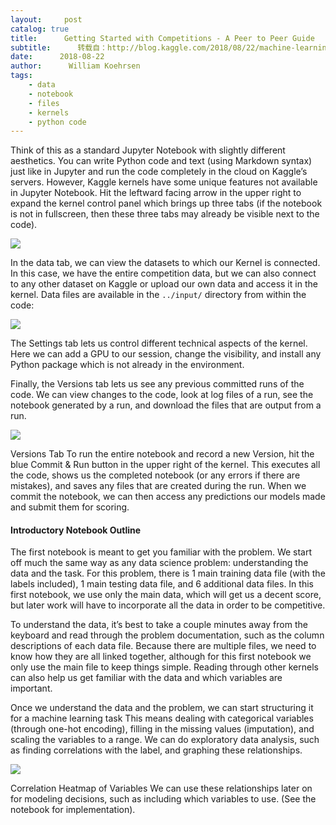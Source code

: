 ```yaml
---
layout:     post
catalog: true
title:      Getting Started with Competitions - A Peer to Peer Guide
subtitle:      转载自：http://blog.kaggle.com/2018/08/22/machine-learning-kaggle-competition-part-one-getting-started/
date:      2018-08-22
author:      William Koehrsen
tags:
    - data
    - notebook
    - files
    - kernels
    - python code
---
```


Think of this as a standard Jupyter Notebook with slightly different aesthetics. You can write Python code and text (using Markdown syntax) just like in Jupyter and run the code completely in the cloud on Kaggle’s servers. However, Kaggle kernels have some unique features not available in Jupyter Notebook. Hit the leftward facing arrow in the upper right to expand the kernel control panel which brings up three tabs (if the notebook is not in fullscreen, then these three tabs may already be visible next to the code).


![](https://cdn-images-1.medium.com/max/1600/1*QExTC_iduqmjcTKEkUQ8tA.png)



In the data tab, we can view the datasets to which our Kernel is connected. In this case, we have the entire competition data, but we can also connect to any other dataset on Kaggle or upload our own data and access it in the kernel. Data files are available in the `../input/` directory from within the code:


![](https://cdn-images-1.medium.com/max/1600/1*pAy3HoRvYilTS8KGqTeEUA.png)


The Settings tab lets us control different technical aspects of the kernel. Here we can add a GPU to our session, change the visibility, and install any Python package which is not already in the environment.

Finally, the Versions tab lets us see any previous committed runs of the code. We can view changes to the code, look at log files of a run, see the notebook generated by a run, and download the files that are output from a run.


![](https://cdn-images-1.medium.com/max/1600/1*MmF4VhzI_O1s73wc0OByIw.png)

Versions Tab
To run the entire notebook and record a new Version, hit the blue Commit & Run button in the upper right of the kernel. This executes all the code, shows us the completed notebook (or any errors if there are mistakes), and saves any files that are created during the run. When we commit the notebook, we can then access any predictions our models made and submit them for scoring.

#### Introductory Notebook Outline

The first notebook is meant to get you familiar with the problem. We start off much the same way as any data science problem: understanding the data and the task. For this problem, there is 1 main training data file (with the labels included), 1 main testing data file, and 6 additional data files. In this first notebook, we use only the main data, which will get us a decent score, but later work will have to incorporate all the data in order to be competitive.

To understand the data, it’s best to take a couple minutes away from the keyboard and read through the problem documentation, such as the column descriptions of each data file. Because there are multiple files, we need to know how they are all linked together, although for this first notebook we only use the main file to keep things simple. Reading through other kernels can also help us get familiar with the data and which variables are important.

Once we understand the data and the problem, we can start structuring it for a machine learning task This means dealing with categorical variables (through one-hot encoding), filling in the missing values (imputation), and scaling the variables to a range. We can do exploratory data analysis, such as finding correlations with the label, and graphing these relationships.


![](https://cdn-images-1.medium.com/max/1600/1*zgesZfJWDr_B9F-hhnFCRg.png)

Correlation Heatmap of Variables
We can use these relationships later on for modeling decisions, such as including which variables to use. (See the notebook for implementation).
